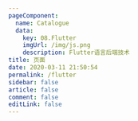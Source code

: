 ```yaml
---
pageComponent:
  name: Catalogue
  data:
    key: 08.Flutter
    imgUrl: /img/js.png
    description: Flutter语言后端技术
title: 页面
date: 2020-03-11 21:50:54
permalink: /flutter
sidebar: false
article: false
comment: false
editLink: false
---
```

